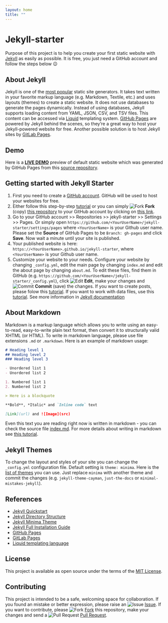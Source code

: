 ```yaml
---
layout: home
title: ""
---
```


# Jekyll-starter
Purpose of this project is to help you create your first static website with [Jekyll](https://jekyllrb.com/) as easily as possible. It is free, you just need a GitHub account and follow the steps below 😉

## About Jekyll
Jekyll is one of the [most popular](https://jamstack.org/generators/) static site generators. It takes text written in your favorite markup language (e.g. Markdown, Textile, etc.) and uses layouts (themes) to create a static website. It does not use databases to generate the pages dynamically. Instead of using databases, Jekyll supports loading content from YAML, JSON, CSV, and TSV files. This content can be accessed via [Liquid](https://shopify.github.io/liquid/) templating system. [GitHub Pages](https://pages.github.com/) are powered by Jekyll behind the scenes, so they’re a great way to host your Jekyll-powered website for free. Another possible solution is to host Jekyll sites by [GitLab Pages](https://docs.gitlab.com/ee/user/project/pages/).

## Demo
Here is a [**LIVE DEMO**](https://brazacz.github.io/jekyll-starter) preview of default static website which was generated by GitHub Pages from this [source repository](https://github.com/brazacz/jekyll-starter).

## Getting started with Jekyll Starter
1. First you need to create a [GitHub account](https://github.com/join). GitHub will be used to host your websites for free.
2. Either follow this step-by-step [tutorial](https://docs.github.com/en/pages/setting-up-a-github-pages-site-with-jekyll) or you can simply ![Fork](https://raw.githubusercontent.com/brazacz/svg-icons/main/src/github-fork.svg) **Fork** (copy) [this repository](https://github.com/brazacz/jekyll-starter) to your GitHub account by clicking on [this link](https://github.com/brazacz/jekyll-starter/fork).
3. Go to your GitHub account >> Repositories >> jekyll-starter >> Settings >> Pages. Or simply open `https://github.com/<YourUserName>/jekyll-starter/settings/pages` where `<YourUserName>` is your Github user name. Please set the **Source** of GitHub Pages to be `Branch: gh-pages` and click **Save**. Now wait a minute until your site is published.
4. Your published website is here: `https://<YourUserName>.github.io/jekyll-starter`, where `<YourUserName>` is your Github user name.
5. Customize your website to your needs. Configure your website by changing `_config.yml`, edit the main page by changing `index.md` and edit the about page by changing `about.md`. To edit these files, find them in GitHub (e.g. `https://github.com/<YourUserName>/jekyll-starter/_config.yml`), click ![Edit](https://raw.githubusercontent.com/brazacz/svg-icons/main/src/github-edit.svg) **Edit**, make your changes and ![Commit](https://raw.githubusercontent.com/brazacz/svg-icons/main/src/github-commit.svg) **Commit** (save) the changes. If you want to create posts, please folow this [tutorial](https://jekyllrb.com/docs/posts/). If you want to work with data files, use this [tutorial](https://jekyllrb.com/docs/datafiles/). See more information in [Jekyll documentation](https://jekyllrb.com/docs/)

## About Markdown
Markdown is a markup language which allows you to write using an easy-to-read, easy-to-write plain text format, then convert it to structurally valid XHTML (or HTML). To write in markdown language, please use file extensions `.md` or `.markdown`. Here is an example of markdown usage:

```markdown
# Heading level 1
## Heading level 2
### Heading level 3

- Unordered list 1
- Unordered list 2

1. Numbered list 1
2. Numbered list 2

> Here is a blockquote

**Bold**, *Italic* and `Inline code` text

[Link](url) and ![Image](src)
```
Even this text you are reading right now is written in markdown - you can check the source file [index.md](https://raw.githubusercontent.com/brazacz/jekyll-starter/gh-pages/index.md). For more details about writing in markdown see [this tutorial](https://docs.github.com/en/github/writing-on-github/getting-started-with-writing-and-formatting-on-github/basic-writing-and-formatting-syntax).

## Jekyll Themes
To change the layout and styles of your site you can change the `_config.yml` configuration file. Default setting is `theme: minima`. Here is the [list of themes](https://rubygems.org/search?query=summary%3Ajekyll+summary%3Atheme) you can use. Just replace `minima` with another theme and commit the changes (e.g. `jekyll-theme-cayman`, `just-the-docs` or `minimal-mistakes-jekyll`).

## References
- [Jekyll Quickstart](https://jekyllrb.com/docs/)
- [Jekyll Directory Structure](https://jekyllrb.com/docs/structure/)
- [Jekyll Minima Theme](https://github.com/jekyll/minima)
- [Jekyll Full Installation Guide](https://jekyllrb.com/docs/step-by-step/01-setup/)
- [GitHub Pages](https://pages.github.com/)
- [GitLab Pages](https://docs.gitlab.com/ee/user/project/pages/)
- [Liquid templating language](https://shopify.github.io/liquid/)

## License
This project is available as open source under the terms of the [MIT License](http://opensource.org/licenses/MIT).

## Contributing
This project is intended to be a safe, welcoming space for collaboration. If you found an mistake or better expression, please raise an ![Issue](https://raw.githubusercontent.com/brazacz/svg-icons/main/src/github-issue.svg) [Issue](https://github.com/brazacz/jekyll-starter/issues/new). If you want to contribute, please ![Fork](https://raw.githubusercontent.com/brazacz/svg-icons/main/src/github-fork.svg) [Fork](https://github.com/brazacz/jekyll-starter/fork) this repository, make your changes and send a ![Pull Request](https://raw.githubusercontent.com/brazacz/svg-icons/main/src/github-pullrequest.svg) [Pull Request](https://github.com/brazacz/jekyll-starter/pulls).